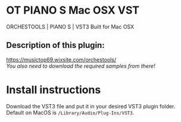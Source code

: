 # OT PIANO S Mac OSX VST
ORCHESTOOLS | PIANO S | VST3 Built for Mac OSX

## Description of this plugin:
https://musictop69.wixsite.com/orchestools/<br>
_You also need to download the required samples from there!_

# Install instructions
Download the VST3 file and put it in your desired VST3 plugin folder.<br>
Default on MacOS is `/Library/Audio/Plug-Ins/VST3`.

